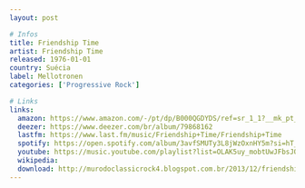 ```yaml
---
layout: post

# Infos
title: Friendship Time
artist: Friendship Time
released: 1976-01-01
country: Suécia
label: Mellotronen
categories: ['Progressive Rock']

# Links
links:
  amazon: https://www.amazon.com/-/pt/dp/B000QGDYDS/ref=sr_1_1?__mk_pt_BR=%C3%85M%C3%85%C5%BD%C3%95%C3%91&dchild=1&keywords=friendship+time&qid=1615522917&s=music&sr=1-1
  deezer: https://www.deezer.com/br/album/79868162
  lastfm: https://www.last.fm/music/Friendship+Time/Friendship+Time
  spotify: https://open.spotify.com/album/3avfSMUTy3L8jWzOxnHY5m?si=hT_ioVZgSyGhczM80MAYWg
  youtube: https://music.youtube.com/playlist?list=OLAK5uy_mobtUwJFbsJQ-yrvACy44klpX2wcuM3P4
  wikipedia:
  download: http://murodoclassicrock4.blogspot.com.br/2013/12/friendship-time-1975-1976-2007.html
---
```

